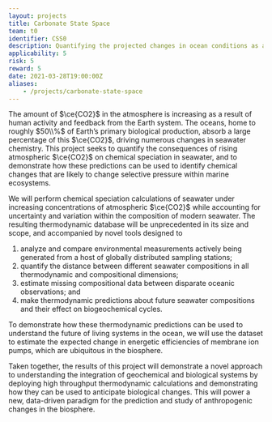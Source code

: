 ```yaml
---
layout: projects
title: Carbonate State Space
team: t0
identifier: CSS0
description: Quantifying the projected changes in ocean conditions as a result of anthropogenic carbon emissions.
applicability: 5
risk: 5
reward: 5
date: 2021-03-28T19:00:00Z
aliases:
    - /projects/carbonate-state-space
---
```


The amount of $\ce{CO2}$ in the atmosphere is increasing as a result
of human activity and feedback from the Earth system. The oceans,
home to roughly $50\\%$ of Earth’s primary biological production,
absorb a large percentage of this $\ce{CO2}$, driving numerous changes
in seawater chemistry. This project seeks to quantify the consequences of
rising atmospheric $\ce{CO2}$ on chemical speciation in seawater, and to
demonstrate how these predictions can be used to identify chemical changes
that are likely to change selective pressure within marine ecosystems.

We will perform chemical speciation calculations of seawater under
increasing concentrations of atmospheric $\ce{CO2}$ while accounting for
uncertainty and variation within the composition of modern seawater. The
resulting thermodynamic database will be unprecedented in its size and
scope, and accompanied by novel tools designed to

1. analyze and compare environmental measurements actively being generated
   from a host of globally distributed sampling stations;
2. quantify the distance between different seawater compositions in all
   thermodynamic and compositional dimensions;
3. estimate missing compositional data between disparate oceanic
   observations; and
4. make thermodynamic predictions about future seawater compositions
   and their effect on biogeochemical cycles.

To demonstrate how these thermodynamic predictions can be used to
understand the future of living systems in the ocean, we will use the
dataset to estimate the expected change in energetic efficiencies of
membrane ion pumps, which are ubiquitous in the biosphere.

Taken together, the results of this project will demonstrate a novel
approach to understanding the integration of geochemical and biological
systems by deploying high throughput thermodynamic calculations and
demonstrating how they can be used to anticipate biological changes. This
will power a new, data-driven paradigm for the prediction and study of
anthropogenic changes in the biosphere.

